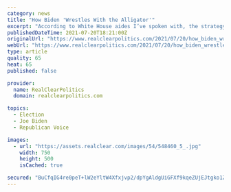 ```yaml
---
category: news
title: "How Biden 'Wrestles With the Alligator'"
excerpt: "According to White House aides I’ve spoken with, the strategy from President Joe Biden on down remains the same: Don’t engage with Trump’s game. Don’t even say his name."
publishedDateTime: 2021-07-20T18:21:00Z
originalUrl: "https://www.realclearpolitics.com/2021/07/20/how_biden_wrestles_with_the_alligator_547548.html"
webUrl: "https://www.realclearpolitics.com/2021/07/20/how_biden_wrestles_with_the_alligator_547548.html"
type: article
quality: 65
heat: 65
published: false

provider:
  name: RealClearPolitics
  domain: realclearpolitics.com

topics:
  - Election
  - Joe Biden
  - Republican Voice

images:
  - url: "https://assets.realclear.com/images/54/548460_5_.jpg"
    width: 750
    height: 500
    isCached: true

secured: "BuCfqIG4re0peT+lW2eYltW4Xfxjvp2/dpYgAldgUiGFXf9kqeZUjEJtgko1Z7pH78uls7kt1Vn4TBA1ZBD60ke5/n1XA6nYVsIfhp4OZikyudaFds14uTiyRr9EuWJgmq1GeuqA44JcupHqccoeKAWGCqp3tOJnpAwSVINZYMMqPgg49XQozbcXlJBifuk4DrqDVBSDj9cWsTcV2UDNLbtbfJ3LMegRzvpHO4XprSZhsxZ4fDVfWKRdkUHoJUu32RqhHMsVI+2wKhxuZ/sl/wSWVBIVEVUfeKW11biyI2530AQRUSXSaNoRsvQYJMQFpWylZawuOjuPNzTOodCu0bleSX8RUuqavEhnPbMrTKU=;8q/93HJvEdI+DPcLmzkpEg=="
---
```


